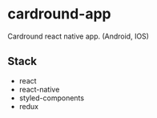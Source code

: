 # cardround-app

Cardround react native app. (Android, IOS)

## Stack

* react
* react-native
* styled-components
* redux